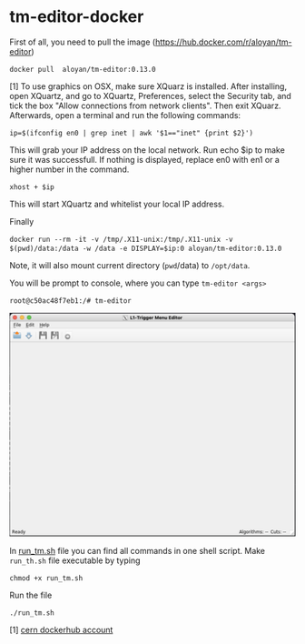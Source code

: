 # tm-editor-docker
First of all, you need to pull the image (https://hub.docker.com/r/aloyan/tm-editor)

```
docker pull  aloyan/tm-editor:0.13.0
```

[1] To use graphics on OSX, make sure XQuarz is installed. After installing, open XQuartz, and go to XQuartz, Preferences, select the Security tab, and tick the box "Allow connections from network clients". Then exit XQuarz. Afterwards, open a terminal and run the following commands:

```
ip=$(ifconfig en0 | grep inet | awk '$1=="inet" {print $2}')
```

This will grab your IP address on the local network. Run echo $ip to make sure it was successfull. If nothing is displayed, replace en0 with en1 or a higher number in the command.

```
xhost + $ip
```
This will start XQuartz and whitelist your local IP address. 


Finally

```
docker run --rm -it -v /tmp/.X11-unix:/tmp/.X11-unix -v $(pwd)/data:/data -w /data -e DISPLAY=$ip:0 aloyan/tm-editor:0.13.0
```

Note, it will also mount current directory (`pwd`/data) to `/opt/data`.

You will be prompt to console, where you can type `tm-editor <args>`

```
root@c50ac48f7eb1:/# tm-editor 
```

![Alt text](/screenshot.png?raw=true "tm-editor screenshot")

In [run_tm.sh](run_tm.sh) file you can find all commands in one shell script.
Make `run_th.sh` file executable by typing

```
chmod +x run_tm.sh
```

Run the file

```
./run_tm.sh
```

[1] [cern dockerhub account](https://hub.docker.com/r/rootproject/root)
